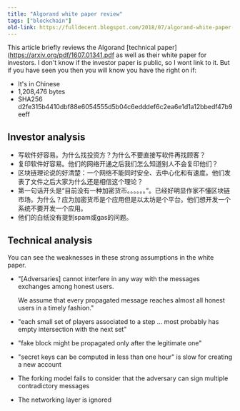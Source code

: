 ```yaml
---
title: "Algorand white paper review"
tags: ["blockchain"]
old-link: https://fulldecent.blogspot.com/2018/07/algorand-white-paper-review.html
---
```


This article briefly reviews the Algorand [technical paper](<https://arxiv.org/pdf/1607.01341.pdf> as well as their white paper for investors. I don't know if the investor paper is public, so I wont link to it. But if you have seen you then you will know you have the right on if:

- It's in Chinese
- 1,208,476 bytes
- SHA256 d2fe315b4410dbf88e6054555d5b04c6edddef6c2ea6e1d1a12bbedf47b9eeff

## Investor analysis

- 写软件好容易。为什么找投资方？为什么不要直接写软件再找顾客？
- 复印软件好容易。他们的网络开通之后我们怎么知道别人不会复印他们？
- 区块链理论说的好清楚：一个网络不能同时安全、去中心化和有速度。他们发表了文件之后大家为什么还是相信这个理论？
- 第一句话开头是“目前没有一种加密货币。。。。。。”。已经好明显作家不懂区块链市场。为什么？应为加密货币是个应用但是以太坊是个平台。他们想开发一个系统不要开发一个应用。
- 他们的白纸没有提到spam或gas的问题。

## Technical analysis

You can see the weaknesses in these strong assumptions in the white paper.

- "[Adversaries] cannot interfere in any way with the messages exchanges among honest users.

    We assume that every propagated message reaches almost all honest users in a timely fashion."

- "each small set of players associated to a step ... most probably has empty intersection with the next set"

- "fake block might be propagated only after the legitimate one"

- "secret keys can be computed in less than one hour" is slow for creating a new account

- The forking model fails to consider that the adversary can sign multiple contradictory messages

- The networking layer is ignored

